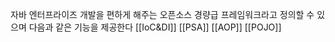 자바 엔터프라이즈 개발을 편하게 해주는 오픈소스 경량급 프레임워크라고 정의할 수 있으며 
다음과 같은 기능을 제공한다
[[IoC&DI]]
[[PSA]]
[[AOP]]
[[POJO]]
